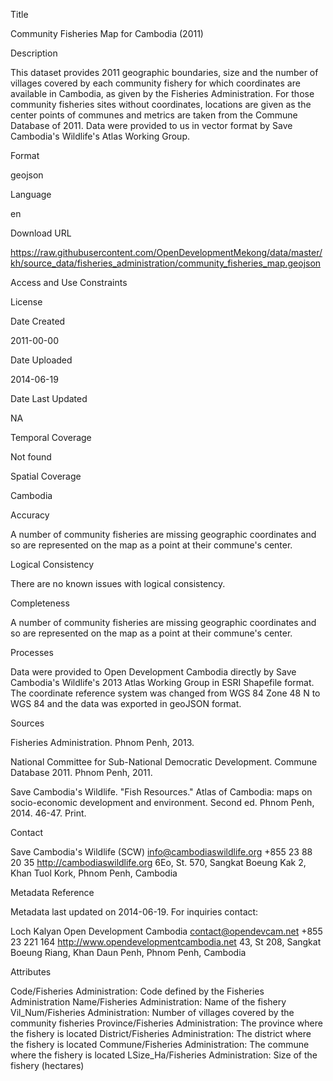 Title

Community Fisheries Map for Cambodia (2011)

Description

This dataset provides 2011 geographic boundaries, size and the number of villages covered by each community fishery for which coordinates are available in Cambodia, as given by the Fisheries Administration. For those community fisheries sites without coordinates, locations are given as the center points of communes and metrics are taken from the Commune Database of 2011. Data were provided to us in vector format by Save Cambodia's Wildlife's Atlas Working Group.

Format

geojson

Language

en

Download URL

https://raw.githubusercontent.com/OpenDevelopmentMekong/data/master/kh/source_data/fisheries_administration/community_fisheries_map.geojson

Access and Use Constraints



License



Date Created

2011-00-00

Date Uploaded

2014-06-19

Date Last Updated

NA

Temporal Coverage

Not found

Spatial Coverage

Cambodia

Accuracy

A number of community fisheries are missing geographic coordinates and so are represented on the map as a point at their commune's center.

Logical Consistency

There are no known issues with logical consistency.

Completeness

A number of community fisheries are missing geographic coordinates and so are represented on the map as a point at their commune's center.

Processes

Data were provided to Open Development Cambodia directly by Save Cambodia's Wildlife's 2013 Atlas Working Group in ESRI Shapefile format. The coordinate reference system was changed from WGS 84 Zone 48 N to WGS 84 and the data was exported in geoJSON format.

Sources

Fisheries Administration. Phnom Penh, 2013.

National Committee for Sub-National Democratic Development. Commune Database 2011. Phnom Penh, 2011.

Save Cambodia's Wildlife. "Fish Resources." Atlas of Cambodia: maps on socio-economic development and environment. Second ed. Phnom Penh, 2014. 46-47. Print.

Contact

Save Cambodia's Wildlife (SCW)
info@cambodiaswildlife.org
+855 23 88 20 35
http://cambodiaswildlife.org
6Eo, St. 570, Sangkat Boeung Kak 2, Khan Tuol Kork, Phnom Penh, Cambodia

Metadata Reference

Metadata last updated on 2014-06-19. For inquiries contact:

Loch Kalyan
Open Development Cambodia
contact@opendevcam.net
+855 23 221 164
http://www.opendevelopmentcambodia.net
43, St 208, Sangkat Boeung Riang, Khan Daun Penh, Phnom Penh, Cambodia

Attributes

Code/Fisheries Administration: Code defined by the Fisheries Administration
Name/Fisheries Administration: Name of the fishery
Vil_Num/Fisheries Administration: Number of villages covered by the community fisheries
Province/Fisheries Administration: The province where the fishery is located
District/Fisheries Administration: The district where the fishery is located
Commune/Fisheries Administration: The commune where the fishery is located
LSize_Ha/Fisheries Administration: Size of the fishery (hectares)


